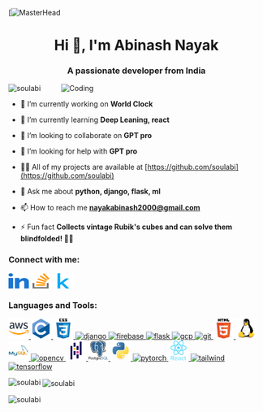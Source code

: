 [![MasterHead](https://t.ly/7CsrT)
<h1 align="center">Hi 👋, I'm Abinash Nayak</h1>
<h3 align="center">A passionate developer from India</h3>
<img align="right" alt="Coding" width="400" src="https://camo.githubusercontent.com/e20822b4282c07ffd010cd05f855a6561d3b62358ca9e607e4901288dd748fcb/68747470733a2f2f63646e2e6472696262626c652e636f6d2f75736572732f323133313939332f73637265656e73686f74732f343934383733362f74686f75676874776f726b732d6769665f6472696262626c652e676966">

<p align="left"> <img src="https://komarev.com/ghpvc/?username=soulabi&label=Profile%20views&color=0e75b6&style=flat" alt="soulabi" /> </p>

- 🔭 I’m currently working on **World Clock**

- 🌱 I’m currently learning **Deep Leaning, react**

- 👯 I’m looking to collaborate on **GPT pro**

- 🤝 I’m looking for help with **GPT pro**

- 👨‍💻 All of my projects are available at [https://github.com/soulabi](https://github.com/soulabi)

- 💬 Ask me about **python, django, flask, ml**

- 📫 How to reach me **nayakabinash2000@gmail.com**

- ⚡ Fun fact **Collects vintage Rubik's cubes and can solve them blindfolded! 🎲😎**

<h3 align="left">Connect with me:</h3>
<p align="left">
<a href="https://linkedin.com/in/abinash-nayak-9b69a6196" target="blank"><img align="center" src="https://raw.githubusercontent.com/soulabi/github-profile-readme-generator/master/src/images/icons/Social/linked-in-alt.svg" alt="abinash-nayak-9b69a6196" height="30" width="40" /></a>
<a href="https://stackoverflow.com/users/soulabi" target="blank"><img align="center" src="https://raw.githubusercontent.com/soulabi/github-profile-readme-generator/master/src/images/icons/Social/stack-overflow.svg" alt="soulabi" height="30" width="40" /></a>
<a href="https://kaggle.com/soulabi" target="blank"><img align="center" src="https://raw.githubusercontent.com/soulabi/github-profile-readme-generator/master/src/images/icons/Social/kaggle.svg" alt="soulabi" height="30" width="40" /></a>
</p>

<h3 align="left">Languages and Tools:</h3>
<p align="left"> <a href="https://aws.amazon.com" target="_blank" rel="noreferrer"> <img src="https://raw.githubusercontent.com/devicons/devicon/master/icons/amazonwebservices/amazonwebservices-original-wordmark.svg" alt="aws" width="40" height="40"/> </a> <a href="https://www.cprogramming.com/" target="_blank" rel="noreferrer"> <img src="https://raw.githubusercontent.com/devicons/devicon/master/icons/c/c-original.svg" alt="c" width="40" height="40"/> </a> <a href="https://www.w3schools.com/css/" target="_blank" rel="noreferrer"> <img src="https://raw.githubusercontent.com/devicons/devicon/master/icons/css3/css3-original-wordmark.svg" alt="css3" width="40" height="40"/> </a> <a href="https://www.djangoproject.com/" target="_blank" rel="noreferrer"> <img src="https://cdn.worldvectorlogo.com/logos/django.svg" alt="django" width="40" height="40"/> </a> <a href="https://firebase.google.com/" target="_blank" rel="noreferrer"> <img src="https://www.vectorlogo.zone/logos/firebase/firebase-icon.svg" alt="firebase" width="40" height="40"/> </a> <a href="https://flask.palletsprojects.com/" target="_blank" rel="noreferrer"> <img src="https://www.vectorlogo.zone/logos/pocoo_flask/pocoo_flask-icon.svg" alt="flask" width="40" height="40"/> </a> <a href="https://cloud.google.com" target="_blank" rel="noreferrer"> <img src="https://www.vectorlogo.zone/logos/google_cloud/google_cloud-icon.svg" alt="gcp" width="40" height="40"/> </a> <a href="https://git-scm.com/" target="_blank" rel="noreferrer"> <img src="https://www.vectorlogo.zone/logos/git-scm/git-scm-icon.svg" alt="git" width="40" height="40"/> </a> <a href="https://www.w3.org/html/" target="_blank" rel="noreferrer"> <img src="https://raw.githubusercontent.com/devicons/devicon/master/icons/html5/html5-original-wordmark.svg" alt="html5" width="40" height="40"/> </a> <a href="https://www.linux.org/" target="_blank" rel="noreferrer"> <img src="https://raw.githubusercontent.com/devicons/devicon/master/icons/linux/linux-original.svg" alt="linux" width="40" height="40"/> </a> <a href="https://www.mysql.com/" target="_blank" rel="noreferrer"> <img src="https://raw.githubusercontent.com/devicons/devicon/master/icons/mysql/mysql-original-wordmark.svg" alt="mysql" width="40" height="40"/> </a> <a href="https://opencv.org/" target="_blank" rel="noreferrer"> <img src="https://www.vectorlogo.zone/logos/opencv/opencv-icon.svg" alt="opencv" width="40" height="40"/> </a> <a href="https://pandas.pydata.org/" target="_blank" rel="noreferrer"> <img src="https://raw.githubusercontent.com/devicons/devicon/2ae2a900d2f041da66e950e4d48052658d850630/icons/pandas/pandas-original.svg" alt="pandas" width="40" height="40"/> </a> <a href="https://www.postgresql.org" target="_blank" rel="noreferrer"> <img src="https://raw.githubusercontent.com/devicons/devicon/master/icons/postgresql/postgresql-original-wordmark.svg" alt="postgresql" width="40" height="40"/> </a> <a href="https://www.python.org" target="_blank" rel="noreferrer"> <img src="https://raw.githubusercontent.com/devicons/devicon/master/icons/python/python-original.svg" alt="python" width="40" height="40"/> </a> <a href="https://pytorch.org/" target="_blank" rel="noreferrer"> <img src="https://www.vectorlogo.zone/logos/pytorch/pytorch-icon.svg" alt="pytorch" width="40" height="40"/> </a> <a href="https://reactjs.org/" target="_blank" rel="noreferrer"> <img src="https://raw.githubusercontent.com/devicons/devicon/master/icons/react/react-original-wordmark.svg" alt="react" width="40" height="40"/> </a> <a href="https://tailwindcss.com/" target="_blank" rel="noreferrer"> <img src="https://www.vectorlogo.zone/logos/tailwindcss/tailwindcss-icon.svg" alt="tailwind" width="40" height="40"/> </a> <a href="https://www.tensorflow.org" target="_blank" rel="noreferrer"> <img src="https://www.vectorlogo.zone/logos/tensorflow/tensorflow-icon.svg" alt="tensorflow" width="40" height="40"/> </a> </p>

<p><img align="left" src="https://github-readme-stats.vercel.app/api/top-langs?username=soulabi&show_icons=true&locale=en&layout=compact" alt="soulabi" /></p>

<p>&nbsp;<img align="center" src="https://github-readme-stats.vercel.app/api?username=soulabi&show_icons=true&locale=en" alt="soulabi" /></p>

<p><img align="center" src="https://github-readme-streak-stats.herokuapp.com/?user=soulabi&" alt="soulabi" /></p>
